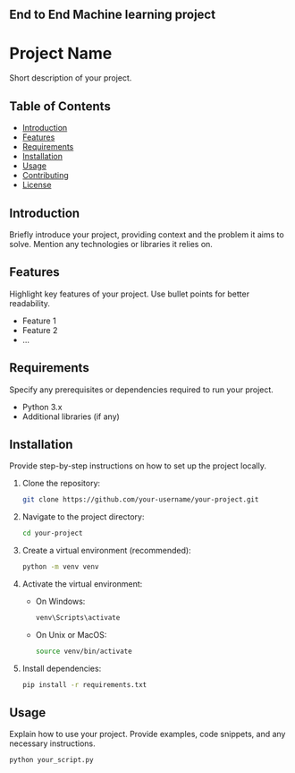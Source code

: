 ## End to End Machine learning project

# Project Name

Short description of your project.

## Table of Contents

- [Introduction](#introduction)
- [Features](#features)
- [Requirements](#requirements)
- [Installation](#installation)
- [Usage](#usage)
- [Contributing](#contributing)
- [License](#license)

## Introduction

Briefly introduce your project, providing context and the problem it aims to solve. Mention any technologies or libraries it relies on.

## Features

Highlight key features of your project. Use bullet points for better readability.

- Feature 1
- Feature 2
- ...

## Requirements

Specify any prerequisites or dependencies required to run your project.

- Python 3.x
- Additional libraries (if any)

## Installation

Provide step-by-step instructions on how to set up the project locally.

1. Clone the repository:

    ```bash
    git clone https://github.com/your-username/your-project.git
    ```

2. Navigate to the project directory:

    ```bash
    cd your-project
    ```

3. Create a virtual environment (recommended):

    ```bash
    python -m venv venv
    ```

4. Activate the virtual environment:

    - On Windows:

        ```bash
        venv\Scripts\activate
        ```

    - On Unix or MacOS:

        ```bash
        source venv/bin/activate
        ```

5. Install dependencies:

    ```bash
    pip install -r requirements.txt
    ```

## Usage

Explain how to use your project. Provide examples, code snippets, and any necessary instructions.

```bash
python your_script.py
